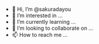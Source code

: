 - 👋 Hi, I’m @sakuradayou
- 👀 I’m interested in ...
- 🌱 I’m currently learning ...
- 💞️ I’m looking to collaborate on ...
- 📫 How to reach me ...

<!---
sakuradayou/sakuradayou is a ✨ special ✨ repository because its `README.md` (this file) appears on your GitHub profile.
You can click the Preview link to take a look at your changes.
--->
